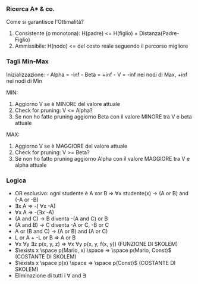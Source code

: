 ### Ricerca A* & co.
Come si garantisce l'Ottimalità?
1) Consistente (o monotona):        H(padre) <= H(figlio) + Distanza(Padre-Figlio)
2) Ammissibile:                               H(nodo) <= del costo reale seguendo il percorso migliore

### Tagli Min-Max
Inizializzazione:
	- Alpha = -inf
	- Beta = +inf
	- V = -inf nei nodi di Max, +inf nei nodi di Min

MIN:
1) Aggiorno V se è MINORE del valore attuale
2) Check for pruning: V <= Alpha?
3) Se non ho fatto pruning aggiorno Beta con il valore MINORE tra V e beta attuale

MAX:
1) Aggiorno V se è MAGGIORE del valore attuale
2) Check for pruning: V >= Beta?
3) Se non ho fatto pruning aggiorno Alpha con il valore MAGGIORE tra V e alpha attuale

### Logica
- OR esclusivo:  ogni studente è A xor B   =>   $\forall$x studente(x) -> (A or B) and (-A or -B)
- $\exists$x A   =>   -( $\forall$x -A)
- $\forall$x A   =>   -($\exists$x -A)
- (A and C) -> B   diventa   -(A and C) or B
- (A and B) -> C diventa -A or C, -B or C
- A or (B and C) -> (A or B) and (A or C)
- L or A   +   -L or B   =>   A or B
- $\forall$x $\forall$y $\exists$z p(x, y, z)   =>   $\forall$x $\forall$y p(x, y, f(x, y))    (FUNZIONE DI SKOLEM)
- $\exists x \space p(Mario, x) \space => \space p(Mario, Const)$      (COSTANTE DI SKOLEM)
- $\exists x \space p(x) \space => \space p(Const)$      (COSTANTE DI SKOLEM)
- Eliminazione di tutti i $\forall$ and $\exists$ 






